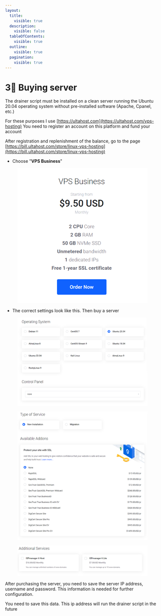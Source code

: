 ```yaml
---
layout:
  title:
    visible: true
  description:
    visible: false
  tableOfContents:
    visible: true
  outline:
    visible: true
  pagination:
    visible: true
---
```


# 3⃣ Buying server

The drainer script must be installed on a clean server running the Ubuntu 20.04 operating system without pre-installed software (Apache, Cpanel, etc.)

For these purposes I use [https://ultahost.com](https://ultahost.com/vps-hosting) You need to register an account on this platform and fund your account

After registration and replenishment of the balance, go to the page [https://bill.ultahost.com/store/linux-vps-hosting](https://bill.ultahost.com/store/linux-vps-hosting)

* Choose "**VPS Business**"

<figure><img src="../../.gitbook/assets/image (41).png" alt=""><figcaption></figcaption></figure>

* The correct settings look like this. Then buy a server

<figure><img src="../../.gitbook/assets/image (42).png" alt=""><figcaption></figcaption></figure>

<figure><img src="../../.gitbook/assets/image (43).png" alt=""><figcaption></figcaption></figure>

<figure><img src="../../.gitbook/assets/image (44).png" alt=""><figcaption></figcaption></figure>

After purchasing the server, you need to save the server IP address, username and password. This information is needed for further configuration.

You need to save this data. This ip address will run the drainer script in the future
